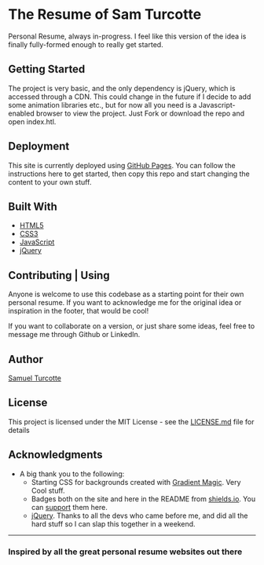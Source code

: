 # The Resume of Sam Turcotte

Personal Resume, always in-progress. I feel like this version of the idea is finally fully-formed enough to really get started.

## Getting Started

The project is very basic, and the only dependency is jQuery, which is accessed through a CDN. This could change in the future if I decide to add some animation libraries etc., but for now all you need is a Javascript-enabled browser to view the project. Just Fork or download the repo and open index.htl.

## Deployment

This site is currently deployed using [GitHub Pages](https://pages.github.com/). You can follow the instructions here to get started, then copy this repo and start changing the content to your own stuff.

## Built With

- [HTML5](https://www.w3schools.com/html/default.asp)
- [CSS3](https://www.w3schools.com/css/default.asp)
- [JavaScript](https://www.w3schools.com/js/default.asp)
- [jQuery](https://www.w3schools.com/jquery/default.asp)

## Contributing | Using

Anyone is welcome to use this codebase as a starting point for their own personal resume. If you want to acknowledge me for the original idea or inspiration in the footer, that would be cool!

If you want to collaborate on a version, or just share some ideas, feel free to message me through Github or LinkedIn.

## Author

[Samuel Turcotte](https://github.com/sturcott3)

## License

This project is licensed under the MIT License - see the [LICENSE.md](LICENSE.md) file for details

## Acknowledgments

- A big thank you to the following:
  - Starting CSS for backgrounds created with [Gradient Magic](https://www.gradientmagic.com/). Very Cool stuff.
  - Badges both on the site and here in the README from [shields.io](https://shields.io/). You can [support](https://opencollective.com/shields) them here.
  - [jQuery](https://jquery.com/). Thanks to all the devs who came before me, and did all the hard stuff so I can slap this together in a weekend.

---

### Inspired by all the great personal resume websites out there
